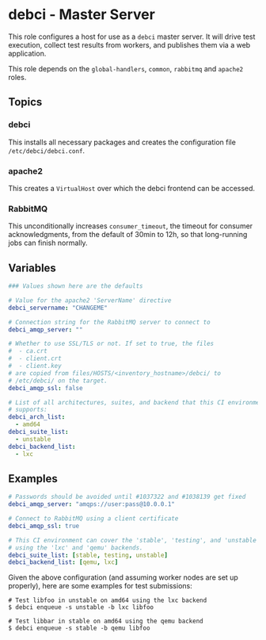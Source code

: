 # debci - Master Server

This role configures a host for use as a `debci` master server. It will drive
test execution, collect test results from workers, and publishes them via a web
application.

This role depends on the `global-handlers`, `common`, `rabbitmq` and `apache2`
roles.


## Topics

### debci

This installs all necessary packages and creates the configuration file
`/etc/debci/debci.conf`.

### apache2

This creates a `VirtualHost` over which the debci frontend can be accessed.

### RabbitMQ

This unconditionally increases `consumer_timeout`, the timeout for consumer
acknowledgments, from the default of 30min to 12h, so that long-running jobs
can finish normally.


## Variables

```yaml
### Values shown here are the defaults

# Value for the apache2 'ServerName' directive
debci_servername: "CHANGEME"

# Connection string for the RabbitMQ server to connect to
debci_amqp_server: ""

# Whether to use SSL/TLS or not. If set to true, the files
#  - ca.crt
#  - client.crt
#  - client.key
# are copied from files/HOSTS/<inventory_hostname>/debci/ to
# /etc/debci/ on the target.
debci_amqp_ssl: false

# List of all architectures, suites, and backend that this CI environment
# supports:
debci_arch_list:
  - amd64
debci_suite_list:
  - unstable
debci_backend_list:
  - lxc
```


## Examples

```yaml
# Passwords should be avoided until #1037322 and #1038139 get fixed
debci_amqp_server: "amqps://user:pass@10.0.0.1"

# Connect to RabbitMQ using a client certificate
debci_amqp_ssl: true

# This CI environment can cover the 'stable', 'testing', and 'unstable' suites
# using the 'lxc' and 'qemu' backends.
debci_suite_list: [stable, testing, unstable]
debci_backend_list: [qemu, lxc]
```

Given the above configuration (and assuming worker nodes are set up properly),
here are some examples for test submissions:

```shell
# Test libfoo in unstable on amd64 using the lxc backend
$ debci enqueue -s unstable -b lxc libfoo

# Test libbar in stable on amd64 using the qemu backend
$ debci enqueue -s stable -b qemu libfoo
```
